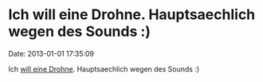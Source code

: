 Ich will eine Drohne. Hauptsaechlich wegen des Sounds :)
========================================================

Date: 2013-01-01 17:35:09

Ich [will eine
Drohne](http://www.myfoxdc.com/story/20472463/unmanned-drone-buzzes-french-police-car).
Hauptsaechlich wegen des Sounds :)
